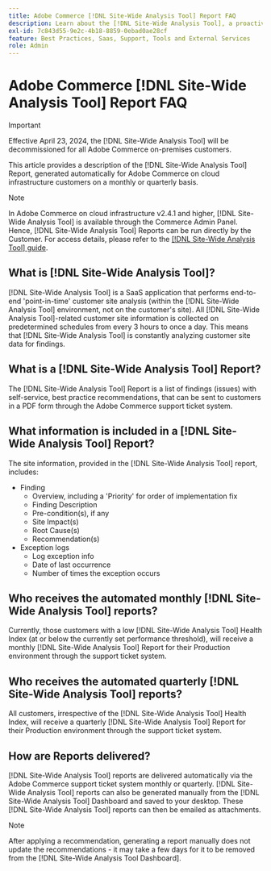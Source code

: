 ```yaml
---
title: Adobe Commerce [!DNL Site-Wide Analysis Tool] Report FAQ
description: Learn about the [!DNL Site-Wide Analysis Tool], a proactive self-service tool and central repository that includes detailed system insights and recommendations to ensure the security and operability of your Adobe Commerce installation.
exl-id: 7c843d55-9e2c-4b18-8859-0ebad0ae28cf
feature: Best Practices, Saas, Support, Tools and External Services
role: Admin
---
```

# Adobe Commerce [!DNL Site-Wide Analysis Tool] Report FAQ

>[!IMPORTANT] 
>
>Effective April 23, 2024, the [!DNL Site-Wide Analysis Tool] will be decommissioned for all Adobe Commerce on-premises customers.

This article provides a description of the [!DNL Site-Wide Analysis Tool] Report, generated automatically for Adobe Commerce on cloud infrastructure customers on a monthly or quarterly basis.

>[!NOTE]
>
>In Adobe Commerce on cloud infrastructure v2.4.1 and higher, [!DNL Site-Wide Analysis Tool] is available through the Commerce Admin Panel. Hence, [!DNL Site-Wide Analysis Tool] Reports can be run directly by the Customer. For access details, please refer to the [[!DNL Site-Wide Analysis Tool] guide](https://experienceleague.adobe.com/docs/commerce-operations/tools/site-wide-analysis-tool/access.html).

## What is [!DNL Site-Wide Analysis Tool]?

[!DNL Site-Wide Analysis Tool] is a SaaS application that performs end-to-end 'point-in-time' customer site analysis (within the [!DNL Site-Wide Analysis Tool] environment, not on the customer's site). All [!DNL Site-Wide Analysis Tool]-related customer site information is collected on predetermined schedules from every 3 hours to once a day. This means that [!DNL Site-Wide Analysis Tool] is constantly analyzing customer site data for findings.

## What is a [!DNL Site-Wide Analysis Tool] Report?

The [!DNL Site-Wide Analysis Tool] Report is a list of findings (issues) with self-service, best practice recommendations, that can be sent to customers in a PDF form through the Adobe Commerce support ticket system.

## What information is included in a [!DNL Site-Wide Analysis Tool] Report?

The site information, provided in the [!DNL Site-Wide Analysis Tool] report, includes:

* Finding
  * Overview, including a 'Priority' for order of implementation fix
  * Finding Description
  * Pre-condition(s), if any
  * Site Impact(s)
  * Root Cause(s)
  * Recommendation(s)
* Exception logs
  * Log exception info
  * Date of last occurrence
  * Number of times the exception occurs
 
## Who receives the automated monthly [!DNL Site-Wide Analysis Tool] reports?

Currently, those customers with a low [!DNL Site-Wide Analysis Tool] Health Index (at or below the currently set performance threshold), will receive a monthly [!DNL Site-Wide Analysis Tool] Report for their Production environment through the support ticket system.

## Who receives the automated quarterly [!DNL Site-Wide Analysis Tool] reports?

All customers, irrespective of the [!DNL Site-Wide Analysis Tool] Health Index, will receive a quarterly [!DNL Site-Wide Analysis Tool] Report for their Production environment through the support ticket system.

## How are Reports delivered?

[!DNL Site-Wide Analysis Tool] reports are delivered automatically via the Adobe Commerce support ticket system monthly or quarterly. [!DNL Site-Wide Analysis Tool] reports can also be generated manually from the [!DNL Site-Wide Analysis Tool] Dashboard and saved to your desktop. These [!DNL Site-Wide Analysis Tool] reports can then be emailed as attachments.

>[!NOTE]
>
>After applying a recommendation, generating a report manually does not update the recommendations - it may take a few days for it to be removed from the [!DNL Site-Wide Analysis Tool Dashboard].
